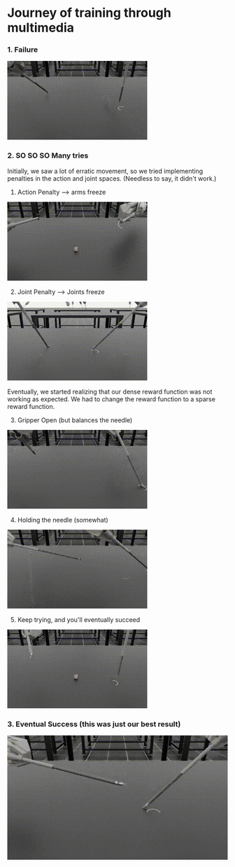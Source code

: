 # Journey of training through multimedia

### 1. Failure

![Fail](fail.gif)


### 2. SO SO SO Many tries

Initially, we saw a lot of erratic movement, so we tried implementing penalties in the action and joint spaces. (Needless to say, it didn't work.)

1. Action Penalty --> arms freeze

![So many tries1](action_penalty.gif)

2. Joint Penalty --> Joints freeze

![So many tries2](joint_penalty.gif)

Eventually, we started realizing that our dense reward function was not working as expected. We had to change the reward function to a sparse reward function.

3. Gripper Open (but balances the needle)
   
![So many tries3](gripper_open_balance.gif)

4. Holding the needle (somewhat)
   
![So many tries4](media/hold_work.gif)

5. Keep trying, and you'll eventually succeed

![So many tries5](media/triple_pickup.gif)


### 3. Eventual Success (this was just our best result)

![Success](media/work_demo.gif)
